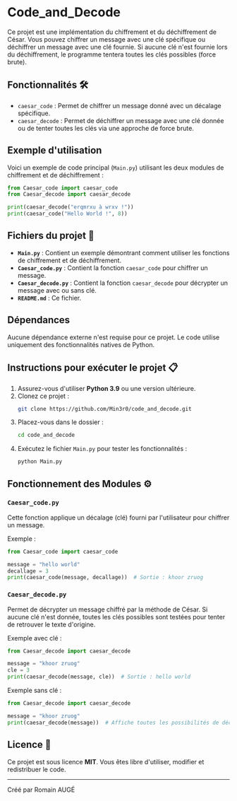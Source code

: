 # Code_and_Decode

Ce projet est une implémentation du chiffrement et du déchiffrement de César. Vous pouvez chiffrer un message avec une
clé spécifique ou déchiffrer un message avec une clé fournie. Si aucune clé n'est fournie lors du déchiffrement, le
programme tentera toutes les clés possibles (force brute).

## Fonctionnalités 🛠️

- `caesar_code` : Permet de chiffrer un message donné avec un décalage spécifique.
- `caesar_decode` : Permet de déchiffrer un message avec une clé donnée ou de tenter toutes les clés via une approche de
  force brute.

## Exemple d'utilisation

Voici un exemple de code principal (`Main.py`) utilisant les deux modules de chiffrement et de déchiffrement :

```python
from Caesar_code import caesar_code
from Caesar_decode import caesar_decode

print(caesar_decode("erqmrxu à wrxv !"))
print(caesar_code("Hello World !", 8))
```

## Fichiers du projet 📂

- **`Main.py`** : Contient un exemple démontrant comment utiliser les fonctions de chiffrement et de déchiffrement.
- **`Caesar_code.py`** : Contient la fonction `caesar_code` pour chiffrer un message.
- **`Caesar_decode.py`** : Contient la fonction `caesar_decode` pour décrypter un message avec ou sans clé.
- **`README.md`** : Ce fichier.

## Dépendances

Aucune dépendance externe n'est requise pour ce projet. Le code utilise uniquement des fonctionnalités natives de
Python.

## Instructions pour exécuter le projet 📋

1. Assurez-vous d'utiliser **Python 3.9** ou une version ultérieure.
2. Clonez ce projet :
   ```bash
   git clone https://github.com/Min3r0/code_and_decode.git
   ```
3. Placez-vous dans le dossier :
   ```bash
   cd code_and_decode
   ```
4. Exécutez le fichier `Main.py` pour tester les fonctionnalités :
   ```bash
   python Main.py
   ```

## Fonctionnement des Modules ⚙️

### `Caesar_code.py`

Cette fonction applique un décalage (clé) fourni par l'utilisateur pour chiffrer un message.

Exemple :

```python
from Caesar_code import caesar_code

message = "hello world"
decallage = 3
print(caesar_code(message, decallage))  # Sortie : khoor zruog
```

### `Caesar_decode.py`

Permet de décrypter un message chiffré par la méthode de César. Si aucune clé n'est donnée, toutes les clés possibles
sont testées pour tenter de retrouver le texte d'origine.

Exemple avec clé :

```python
from Caesar_decode import caesar_decode

message = "khoor zruog"
cle = 3
print(caesar_decode(message, cle))  # Sortie : hello world
```

Exemple sans clé :

```python
from Caesar_decode import caesar_decode

message = "khoor zruog"
print(caesar_decode(message))  # Affiche toutes les possibilités de décryptage
```

## Licence 📜

Ce projet est sous licence **MIT**. Vous êtes libre d'utiliser, modifier et redistribuer le code.

---
Créé par Romain AUGÉ
